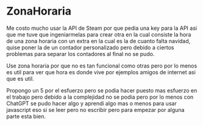 # ZonaHoraria

Me costo mucho usar la API de Steam por que pedia una key para la API asi que me tuve que ingeniarmelas para crear otra en la cual consiste la hora de una zona horaria con un extra en la cual es la de cuanto falta navidad, quise poner la de un contador personalizado pero debido a ciertos problemas para separar los contadores al final no se pudo.

Use zona horaria por que no es tan funcional como otras pero por lo menos es util para ver que hora es donde vive por ejemplos amigos de internet asi que es util.

Propongo un 5 por el esfuerzo pero se podia hacer puesto mas esfuerzo en el trabajo pero debido a la complejidad no se podia pero por lo menos con ChatGPT se pudo hacer algo y aprendi algo mas o menos para usar javascript eso si se leer pero no escribir pero para empezar por alguna parte esta bien.
